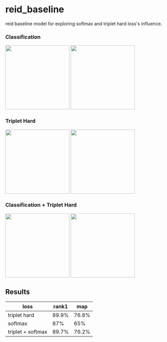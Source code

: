 # reid_baseline
reid baseline model for exploring softmax and triplet hard loss's influence.

### Classification
<img src='https://ws3.sinaimg.cn/large/006tKfTcly1fs76ysvu3zj30kg0d60t5.jpg' height='200'>  <img src='https://ws2.sinaimg.cn/large/006tKfTcly1fs76zbtfxcj30js0d674m.jpg' height='200'>


### Triplet Hard
<img src='https://ws2.sinaimg.cn/large/006tNc79ly1fs3sxc54xjj30ka0d6dgd.jpg' height='200'> <img src='https://ws2.sinaimg.cn/large/006tNc79ly1fs3tpat6emj30k00d2t93.jpg' height=200>


### Classification + Triplet Hard

<img src='https://ws2.sinaimg.cn/large/006tKfTcly1fs79doog34j30ja0cudg5.jpg' height='200'> <img src='https://ws2.sinaimg.cn/large/006tNc79ly1fs3tpat6emj30k00d2t93.jpg' height=200>


## Results

| loss | rank1 | map |
| --- | --| ---|
| triplet hard | 89.9% | 76.8% | 
| softmax | 87% | 65% |
|triplet + softmax | 89.7% | 76.2% |


